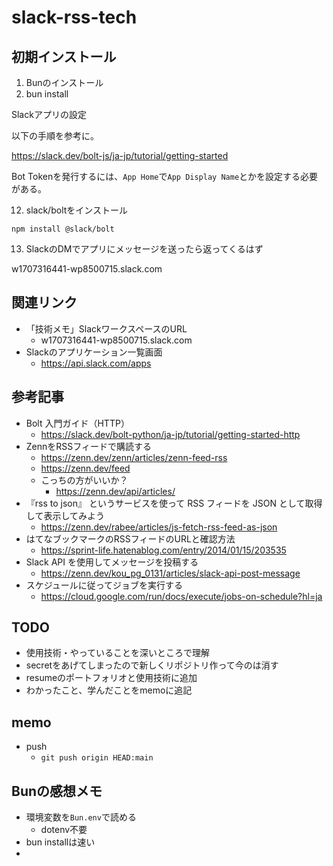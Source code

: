 # slack-rss-tech

## 初期インストール

1. Bunのインストール
2. bun install

Slackアプリの設定

以下の手順を参考に。

https://slack.dev/bolt-js/ja-jp/tutorial/getting-started

Bot Tokenを発行するには、`App Home`で`App Display Name`とかを設定する必要がある。

12. slack/boltをインストール

```shell
npm install @slack/bolt
```

13. SlackのDMでアプリにメッセージを送ったら返ってくるはず

w1707316441-wp8500715.slack.com

## 関連リンク

- 「技術メモ」SlackワークスペースのURL
    - w1707316441-wp8500715.slack.com
- Slackのアプリケーション一覧画面
    - https://api.slack.com/apps

## 参考記事

- Bolt 入門ガイド（HTTP）
    - https://slack.dev/bolt-python/ja-jp/tutorial/getting-started-http
- ZennをRSSフィードで購読する
    - https://zenn.dev/zenn/articles/zenn-feed-rss
    - https://zenn.dev/feed
    - こっちの方がいいか？
        - https://zenn.dev/api/articles/
- 『rss to json』 というサービスを使って RSS フィードを JSON として取得して表示してみよう
    - https://zenn.dev/rabee/articles/js-fetch-rss-feed-as-json
- はてなブックマークのRSSフィードのURLと確認方法
    - https://sprint-life.hatenablog.com/entry/2014/01/15/203535
- Slack API を使用してメッセージを投稿する
    - https://zenn.dev/kou_pg_0131/articles/slack-api-post-message
- スケジュールに従ってジョブを実行する
    - https://cloud.google.com/run/docs/execute/jobs-on-schedule?hl=ja

## TODO

- 使用技術・やっていることを深いところで理解
- secretをあげてしまったので新しくリポジトリ作って今のは消す
- resumeのポートフォリオと使用技術に追加
- わかったこと、学んだことをmemoに追記

## memo

- push
    - `git push origin HEAD:main`

## Bunの感想メモ

- 環境変数を`Bun.env`で読める
    - dotenv不要
- bun installは速い
-

